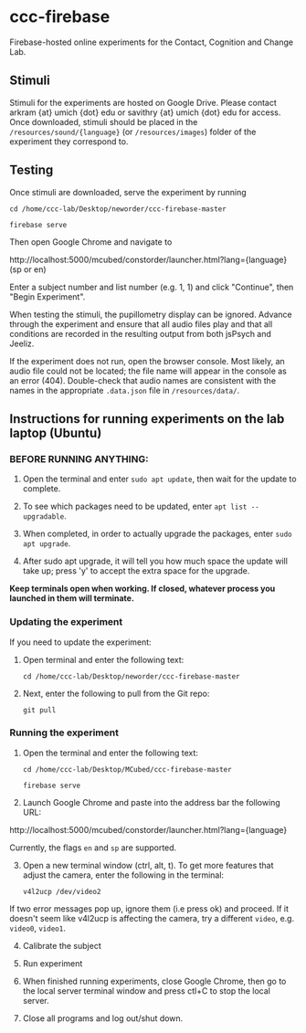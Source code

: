 # ccc-firebase
Firebase-hosted online experiments for the Contact, Cognition and Change Lab.

## Stimuli

Stimuli for the experiments are hosted on Google Drive. Please contact arkram {at} umich {dot} edu or savithry {at} umich {dot} edu for access. Once downloaded, stimuli should be placed in the `/resources/sound/{language}` (or `/resources/images`) folder of the experiment they correspond to.

## Testing

Once stimuli are downloaded, serve the experiment by running

`cd /home/ccc-lab/Desktop/neworder/ccc-firebase-master`

`firebase serve`

Then open Google Chrome and navigate to

http://localhost:5000/mcubed/constorder/launcher.html?lang={language} (sp or en)

Enter a subject number and list number (e.g. 1, 1) and click "Continue", then "Begin Experiment".

When testing the stimuli, the pupillometry display can be ignored. Advance through the experiment and ensure that all audio files play and that all conditions are recorded in the resulting output from both jsPsych and Jeeliz.

If the experiment does not run, open the browser console. Most likely, an audio file could not be located; the file name will appear in the console as an error (404). Double-check that audio names are consistent with the names in the appropriate `.data.json` file in `/resources/data/`.

## Instructions for running experiments on the lab laptop (Ubuntu)

### BEFORE RUNNING ANYTHING:

1. Open the terminal and enter `sudo apt update`, then wait for the update to complete.

2. To see which packages need to be updated, enter `apt list --upgradable`.

3. When completed, in order to actually upgrade the packages, enter `sudo apt upgrade`.

4. After sudo apt upgrade, it will tell you how much space the update will take up; press 'y' to accept the extra space for the upgrade.

**Keep terminals open when working. If closed, whatever process you launched in them will terminate.**

### Updating the experiment

If you need to update the experiment:

1. Open terminal and enter the following text:

     `cd /home/ccc-lab/Desktop/neworder/ccc-firebase-master`

2. Next, enter the following to pull from the Git repo:

     `git pull`

### Running the experiment

1. Open the terminal and enter the following text:

     `cd /home/ccc-lab/Desktop/MCubed/ccc-firebase-master`

     `firebase serve`

2. Launch Google Chrome and paste into the address bar the following URL:

  http://localhost:5000/mcubed/constorder/launcher.html?lang={language}

  Currently, the flags `en` and `sp` are supported.

3. Open a new terminal window (ctrl, alt, t). To get more features that adjust the camera, enter the following in the terminal:

     `v4l2ucp /dev/video2`

If two error messages pop up, ignore them (i.e press ok) and proceed. If it doesn't seem like v4l2ucp is affecting the camera, try a different `video`, e.g. `video0`, `video1`.

4. Calibrate the subject

5. Run experiment

6. When finished running experiments, close Google Chrome, then go to the local server terminal window and press ctl+C to stop the local server.

7. Close all programs and log out/shut down.
